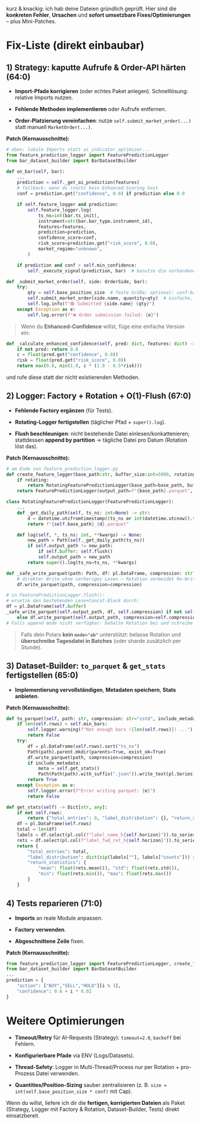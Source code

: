 kurz & knackig: ich hab deine Dateien gründlich geprüft. Hier sind die **konkreten Fehler**, **Ursachen** und **sofort umsetzbare Fixes/Optimierungen** – plus Mini-Patches.

# Fix-Liste (direkt einbaubar)

## 1) Strategy: kaputte Aufrufe & Order-API härten (64:0)

- **Import-Pfade korrigieren** (oder echtes Paket anlegen). Schnelllösung: relative Imports nutzen.

- **Fehlende Methoden implementieren** oder Aufrufe entfernen.

- **Order-Platzierung vereinfachen**: nutze `self.submit_market_order(...)` statt manuell `MarketOrder(...)`.

**Patch (Kernausschnitte):**

```python
# oben: lokale Imports statt ai_indicator_optimizer...
from feature_prediction_logger import FeaturePredictionLogger
from bar_dataset_builder import BarDatasetBuilder

def on_bar(self, bar):
    ...
    prediction = self._get_ai_prediction(features)
    # fallback: wenn du (noch) kein Enhanced-Scoring hast
    conf = prediction.get("confidence", 0.0) if prediction else 0.0

    if self.feature_logger and prediction:
        self.feature_logger.log(
            ts_ns=int(bar.ts_init),
            instrument=str(bar.bar_type.instrument_id),
            features=features,
            prediction=prediction,
            confidence_score=conf,
            risk_score=prediction.get("risk_score", 0.0),
            market_regime="unknown",
        )

    if prediction and conf > self.min_confidence:
        self._execute_signal(prediction, bar)  # benutze die vorhandene Methode

def _submit_market_order(self, side: OrderSide, bar):
    try:
        qty = self.base_position_size  # feste Größe; optional: conf-basiert skalieren
        self.submit_market_order(side.name, quantity=qty)  # einfache, robuste API
        self.log.info(f"🟢 Submitted {side.name} {qty}")
    except Exception as e:
        self.log.error(f"❌ Order submission failed: {e}")
```

> Wenn du **Enhanced-Confidence** willst, füge eine einfache Version ein:

```python
def _calculate_enhanced_confidence(self, pred: dict, features: dict) -> float:
    if not pred: return 0.0
    c = float(pred.get("confidence", 0.0))
    risk = float(pred.get("risk_score", 0.0))
    return max(0.0, min(1.0, c * (1.0 - 0.5*risk)))
```

und rufe diese statt der nicht existierenden Methoden.

## 2) Logger: Factory + Rotation + O(1)-Flush (67:0)

- **Fehlende Factory ergänzen** (für Tests).

- **Rotating-Logger fertigstellen** (täglicher Pfad + `super().log`).

- **Flush beschleunigen**: nicht bestehende Datei einlesen/konkattenieren; stattdessen **append by partition** → tägliche Datei pro Datum (Rotation löst das).

**Patch (Kernausschnitte):**

```python
# am Ende von feature_prediction_logger.py
def create_feature_logger(base_path:str, buffer_size:int=5000, rotating:bool=False):
    if rotating:
        return RotatingFeaturePredictionLogger(base_path=base_path, buffer_size=buffer_size)
    return FeaturePredictionLogger(output_path=f"{base_path}.parquet", buffer_size=buffer_size)

class RotatingFeaturePredictionLogger(FeaturePredictionLogger):
    ...
    def _get_daily_path(self, ts_ns: int=None) -> str:
        d = datetime.utcfromtimestamp((ts_ns or int(datetime.utcnow().timestamp()*1e9)) / 1e9).strftime("%Y%m%d")
        return f"{self.base_path}_{d}.parquet"

    def log(self, *, ts_ns: int, **kwargs) -> None:
        new_path = Path(self._get_daily_path(ts_ns))
        if self.output_path != new_path:
            if self.buffer: self.flush()
            self.output_path = new_path
        return super().log(ts_ns=ts_ns, **kwargs)

def _safe_write_parquet(path: Path, df: pl.DataFrame, compression: str):
    # direkter Write ohne vorheriges Lesen – Rotation vermeidet Re-Write großer Dateien
    df.write_parquet(path, compression=compression)

# in FeaturePredictionLogger.flush():
# ersetze den bestehenden Lese+Concat-Block durch:
df = pl.DataFrame(self.buffer)
_safe_write_parquet(self.output_path, df, self.compression) if not self.output_path.exists() \
    else df.write_parquet(self.output_path, compression=self.compression, mode="ab")  # Polars 1.5+: falls verfügbar
# Falls append mode nicht verfügbar: behalte Rotation bei und schreibe immer neue Tagesdatei.
```

> Falls dein Polars **kein `mode="ab"`** unterstützt: belasse Rotation und **überschreibe Tagesdatei in Batches** (oder sharde zusätzlich per Stunde).

## 3) Dataset-Builder: `to_parquet` & `get_stats` fertigstellen (65:0)

- **Implementierung vervollständigen**, **Metadaten speichern**, **Stats anbieten**.

**Patch (Kernausschnitte):**

```python
def to_parquet(self, path: str, compression: str="zstd", include_metadata: bool=True) -> bool:
    if len(self.rows) < self.min_bars:
        self.logger.warning(f"Not enough bars ({len(self.rows)}) ...")
        return False
    try:
        df = pl.DataFrame(self.rows).sort("ts_ns")
        Path(path).parent.mkdir(parents=True, exist_ok=True)
        df.write_parquet(path, compression=compression)
        if include_metadata:
            meta = self.get_stats()
            Path(Path(path).with_suffix(".json")).write_text(pl.Series([meta]).to_list()[0].__repr__())
        return True
    except Exception as e:
        self.logger.error(f"Error writing parquet: {e}")
        return False

def get_stats(self) -> Dict[str, any]:
    if not self.rows: 
        return {"total_entries": 0, "label_distribution": {}, "return_statistics": {}}
    df = pl.DataFrame(self.rows)
    total = len(df)
    labels = df.select(pl.col(f"label_name_h{self.horizon}")).to_series().value_counts()
    rets = df.select(pl.col(f"label_fwd_ret_h{self.horizon}")).to_series()
    return {
        "total_entries": total,
        "label_distribution": dict(zip(labels[""], labels["counts"])) if hasattr(labels, "__getitem__") else {},
        "return_statistics": {
            "mean": float(rets.mean()), "std": float(rets.std()),
            "min": float(rets.min()), "max": float(rets.max())
        }
    }
```

## 4) Tests reparieren (71:0)

- **Imports** an reale Module anpassen.

- **Factory verwenden**.

- **Abgeschnittene Zeile** fixen.

**Patch (Kernausschnitte):**

```python
from feature_prediction_logger import FeaturePredictionLogger, create_feature_logger
from bar_dataset_builder import BarDatasetBuilder
...
prediction = {
    "action": ["BUY","SELL","HOLD"][i % 3],
    "confidence": 0.6 + i * 0.02
}
```

# Weitere Optimierungen

- **Timeout/Retry** für AI-Requests (Strategy): `timeout=2.0`, `backoff` bei Fehlern.

- **Konfigurierbare Pfade** via ENV (Logs/Datasets).

- **Thread-Safety**: Logger in Multi-Thread/Process nur per Rotation + pro-Prozess Datei verwenden.

- **Quantities/Position-Sizing** sauber zentralisieren (z. B. `size = int(self.base_position_size * conf)` mit Cap).

Wenn du willst, liefere ich dir die **fertigen, korrigierten Dateien** als Paket (Strategy, Logger mit Factory & Rotation, Dataset-Builder, Tests) direkt einsatzbereit.
